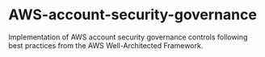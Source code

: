 # AWS-account-security-governance
Implementation of AWS account security governance controls following best practices from the AWS Well-Architected Framework.
